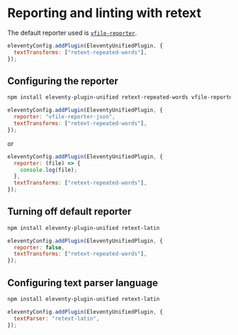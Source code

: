 # Reporting and linting with retext

The default reporter used is [`vfile-reporter`](https://github.com/vfile/vfile-reporter).

```javascript
eleventyConfig.addPlugin(EleventyUnifiedPlugin, {
  textTransforms: ["retext-repeated-words"],
});
```

## Configuring the reporter

```bash
npm install eleventy-plugin-unified retext-repeated-words vfile-reporter
```

```javascript
eleventyConfig.addPlugin(EleventyUnifiedPlugin, {
  reporter: "vfile-reporter-json",
  textTransforms: ["retext-repeated-words"],
});
```

or

```javascript
eleventyConfig.addPlugin(EleventyUnifiedPlugin, {
  reporter: (file) => {
    console.log(file);
  },
  textTransforms: ["retext-repeated-words"],
});
```


## Turning off default reporter

```bash
npm install eleventy-plugin-unified retext-latin
```

```javascript
eleventyConfig.addPlugin(EleventyUnifiedPlugin, {
  reporter: false,
  textTransforms: ["retext-repeated-words"],
});
```

## Configuring text parser language

```bash
npm install eleventy-plugin-unified retext-latin
```

```javascript
eleventyConfig.addPlugin(EleventyUnifiedPlugin, {
  textParser: "retext-latin",
});
```
